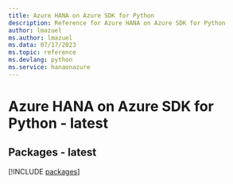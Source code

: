 ```yaml
---
title: Azure HANA on Azure SDK for Python
description: Reference for Azure HANA on Azure SDK for Python
author: lmazuel
ms.author: lmazuel
ms.data: 07/17/2023
ms.topic: reference
ms.devlang: python
ms.service: hanaonazure
---
```

# Azure HANA on Azure SDK for Python - latest
## Packages - latest
[!INCLUDE [packages](hana-on-azure-index.md)]